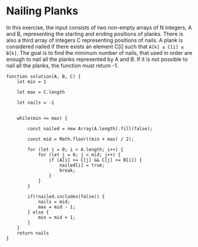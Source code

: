 # Nailing Planks

In this exercise, the input consists of two non-empty arrays of N integers, A and B, representing the starting and ending positions of planks.
There is also a third array of integers C representing positions of nails. A plank is considered nailed if there exists an element C[i] such that `A[k] ≤ C[i] ≤ B[k]`.
The goal is to find the minimum number of nails, that used in order are enough to nail all the planks represented by A and B.
If it is not possible to nail all the planks, the function must return -1.

```
function solution(A, B, C) {
    let min = 1

    let max = C.length

    let nails = -1


    while(min <= max) {

        const nailed = new Array(A.length).fill(false);

        const mid = Math.floor((min + max) / 2);

        for (let i = 0; i < A.length; i++) {
            for (let j = 0; j < mid; j++) {
                if (A[i] <= C[j] && C[j] <= B[i]) {
                    nailed[i] = true;
                    break;
                }
            }
        }

        if(!nailed.includes(false)) {
            nails = mid;
            max = mid - 1;
        } else {
            min = mid + 1;
        }
    }
    return nails
}
```
